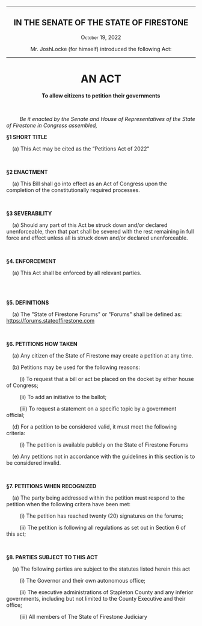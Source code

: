 <div align="center">

---

<h2><b>IN THE SENATE OF THE STATE OF FIRESTONE</b></h2>

<p>O<small>ctober</small> 19, 2022</p>

Mr. JoshLocke (for himself) introduced the following Act:

---

<h1><b>AN ACT</b></h1>

**To allow citizens to petition their governments**

</div>

<br/>

&nbsp;&nbsp;&nbsp;&nbsp;&nbsp;&nbsp;&nbsp;&nbsp; _Be it enacted by the Senate and House of Representatives of the State of Firestone in Congress assembled,_

**§1 SHORT TITLE**

&nbsp;&nbsp;&nbsp; (a) This Act may be cited as the “Petitions Act of 2022" 

<br/>

**§2 ENACTMENT**

&nbsp;&nbsp;&nbsp; (a) This Bill shall go into effect as an Act of Congress upon the completion of the constitutionally required processes.

<br/>

**§3 SEVERABILITY**

&nbsp;&nbsp;&nbsp; (a) Should any part of this Act be struck down and/or declared unenforceable, then that part shall be severed with the rest remaining in full force and effect unless all is struck down and/or declared unenforceable.


<br/>

**§4. ENFORCEMENT**

&nbsp;&nbsp;&nbsp; (a) This Act shall be enforced by all relevant parties.


<br/>

<br/>


**§5. DEFINITIONS**

&nbsp;&nbsp;&nbsp; (a) The "State of Firestone Forums" or "Forums" shall be defined as: https://forums.stateoffirestone.com


<br/>

**§6. PETITIONS HOW TAKEN**

&nbsp;&nbsp;&nbsp; (a) Any citizen of the State of Firestone may create a petition at any time.

&nbsp;&nbsp;&nbsp; (b) Petitions may be used for the following reasons:

&nbsp;&nbsp;&nbsp;&nbsp;&nbsp;&nbsp;&nbsp;&nbsp;&nbsp;(i) To request that a bill or act be placed on the docket by either house of Congress;

&nbsp;&nbsp;&nbsp;&nbsp;&nbsp;&nbsp;&nbsp;&nbsp;&nbsp;(ii) To add an initiative to the ballot;

&nbsp;&nbsp;&nbsp;&nbsp;&nbsp;&nbsp;&nbsp;&nbsp;&nbsp;(iii) To request a statement on a specific topic by a government official;

&nbsp;&nbsp;&nbsp; (d) For a petition to be considered valid, it must meet the following criteria:

&nbsp;&nbsp;&nbsp;&nbsp;&nbsp;&nbsp;&nbsp;&nbsp;&nbsp;(i) The petition is available publicly on the State of Firestone Forums

&nbsp;&nbsp;&nbsp; (e) Any petitions not in accordance with the guidelines in this section is to be considered invalid.

<br/>

**§7. PETITIONS WHEN RECOGNIZED**

&nbsp;&nbsp;&nbsp; (a) The party being addressed within the petition must respond to the petition when the following critera have been met:

&nbsp;&nbsp;&nbsp;&nbsp;&nbsp;&nbsp;&nbsp;&nbsp;&nbsp;(i) The petition has reached twenty (20) signatures on the forums; 

&nbsp;&nbsp;&nbsp;&nbsp;&nbsp;&nbsp;&nbsp;&nbsp;&nbsp;(ii) The petition is following all regulations as set out in Section 6 of this act; 

<br/>

**§8. PARTIES SUBJECT TO THIS ACT** 

&nbsp;&nbsp;&nbsp; (a) The following parties are subject to the statutes listed herein this act

&nbsp;&nbsp;&nbsp;&nbsp;&nbsp;&nbsp;&nbsp;&nbsp;&nbsp;(i) The Governor and their own autonomous office;

&nbsp;&nbsp;&nbsp;&nbsp;&nbsp;&nbsp;&nbsp;&nbsp;&nbsp;(ii) The executive administrations of Stapleton County and any inferior governments, including but not limited to the County Executive and their office;

&nbsp;&nbsp;&nbsp;&nbsp;&nbsp;&nbsp;&nbsp;&nbsp;&nbsp;(iii) All members of The State of Firestone Judiciary 


<br/>    
